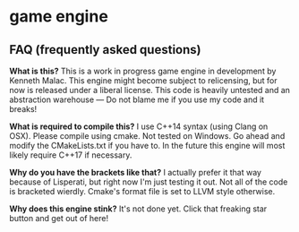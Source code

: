 game engine
===========

FAQ (frequently asked questions)
---

**What is this?**
This is a work in progress game engine in development by Kenneth Malac. This engine might become subject to relicensing, but for now is released under a liberal license. This code is heavily untested and an abstraction warehouse — Do not blame me if you use my code and it breaks!

**What is required to compile this?**
I use C++14 syntax (using Clang on OSX). Please compile using cmake. Not tested on Windows.
Go ahead and modify the CMakeLists.txt if you have to.
In the future this engine will most likely require C++17 if necessary.

**Why do you have the brackets like that?**
I actually prefer it that way because of Lisperati, but right now I'm just testing it out. Not all of the code is bracketed wierdly. Cmake's format file is set to LLVM style otherwise.

**Why does this engine stink?**
It's not done yet. Click that freaking star button and get out of here!

